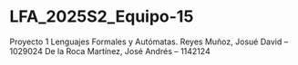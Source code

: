 # LFA_2025S2_Equipo-15
Proyecto 1 Lenguajes Formales y Autómatas. 
Reyes Muñoz, Josué David – 1029024
De la Roca Martínez, José Andrés – 1142124

